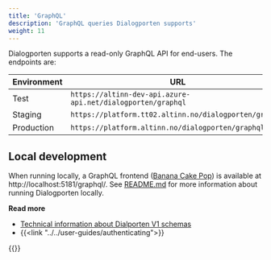 ```yaml
---
title: 'GraphQL'
description: 'GraphQL queries Dialogporten supports'
weight: 11
---
```


Dialogporten supports a read-only GraphQL API for end-users. The endpoints are:

| Environment | URL                                                                                |
| ----------- | ---------------------------------------------------------------------------------- |
| Test        | `https://altinn-dev-api.azure-api.net/dialogporten/graphql`                        |
| Staging     | `https://platform.tt02.altinn.no/dialogporten/graphql`                             |
| Production  | `https://platform.altinn.no/dialogporten/graphql`                                  |

## Local development
When running locally, a GraphQL frontend ([Banana Cake Pop](https://chillicream.com/products/bananacakepop)) is available at http://localhost:5181/graphql/. See [README.md](https://github.com/digdir/dialogporten/blob/main/README.md) for more information about running Dialogporten locally.

**Read more**
* [Technical information about Dialporten V1 schemas](https://github.com/digdir/dialogporten/tree/main/docs/schema/V1)
* {{<link "../../user-guides/authenticating">}}

{{<children />}}

